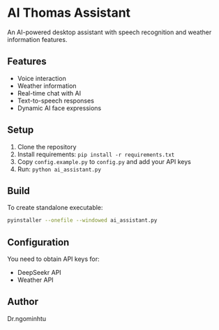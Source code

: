 # AI Thomas Assistant

An AI-powered desktop assistant with speech recognition and weather information features.

## Features
- Voice interaction
- Weather information
- Real-time chat with AI
- Text-to-speech responses
- Dynamic AI face expressions

## Setup
1. Clone the repository
2. Install requirements: `pip install -r requirements.txt`
3. Copy `config.example.py` to `config.py` and add your API keys
4. Run: `python ai_assistant.py`

## Build
To create standalone executable:
```bash
pyinstaller --onefile --windowed ai_assistant.py
```

## Configuration
You need to obtain API keys for:
- DeepSeekr API
- Weather API

## Author
Dr.ngominhtu